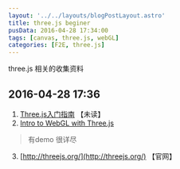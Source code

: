 ```yaml
---
layout: '../../layouts/blogPostLayout.astro'
title: three.js beginer
pusData: 2016-04-28 17:34:00
tags: [canvas, three.js, webGL]
categories: [F2E, three.js]
---
```

three.js 相关的收集资料
<!-- more -->
## 2016-04-28 17:36

1. [Three.js入门指南](http://www.ituring.com.cn/minibook/792) 【未读】
2. [Intro to WebGL with Three.js](https://github.com/davidlyons/frontporch)

  > 有demo 很详尽

3. [http://threejs.org/](http://threejs.org/) 【官网】
